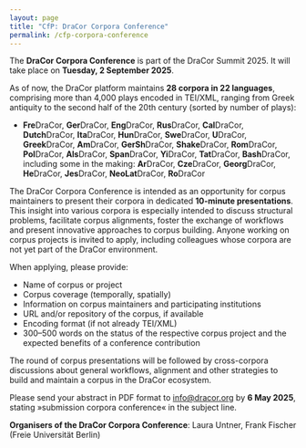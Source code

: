 ```yaml
---
layout: page
title: "CfP: DraCor Corpora Conference" 
permalink: /cfp-corpora-conference
---
```


The **DraCor Corpora Conference** is part of the DraCor Summit 2025. It will take place on **Tuesday, 2 September 2025**.

As of now, the DraCor platform maintains **28 corpora in 22 languages**, comprising more than 4,000 plays encoded in TEI/XML, ranging from Greek antiquity to the second half of the 20th century (sorted by number of plays):

* **Fre**DraCor, **Ger**DraCor, **Eng**DraCor, **Rus**DraCor, **Cal**DraCor, **Dutch**DraCor, **Ita**DraCor, **Hun**DraCor, **Swe**DraCor, **U**DraCor, **Greek**DraCor, **Am**DraCor, **GerSh**DraCor, **Shake**DraCor, **Rom**DraCor, **Pol**DraCor, **Als**DraCor, **Span**DraCor, **Yi**DraCor, **Tat**DraCor, **Bash**DraCor, including some in the making: **Ar**DraCor, **Cze**DraCor, **Georg**DraCor, **He**DraCor, **Jes**DraCor, **NeoLat**DraCor, **Ro**DraCor

The DraCor Corpora Conference is intended as an opportunity for corpus maintainers to present their corpora in dedicated **10-minute presentations**. This insight into various corpora is especially intended to discuss structural problems, facilitate corpus alignments, foster the exchange of workflows and present innovative approaches to corpus building. Anyone working on corpus projects is invited to apply, including colleagues whose corpora are not yet part of the DraCor environment.

When applying, please provide:

* Name of corpus or project
* Corpus coverage (temporally, spatially)
* Information on corpus maintainers and participating institutions
* URL and/or repository of the corpus, if available
* Encoding format (if not already TEI/XML)
* 300–500 words on the status of the respective corpus project and the expected benefits of a conference contribution

The round of corpus presentations will be followed by cross-corpora discussions about general workflows, alignment and other strategies to build and maintain a corpus in the DraCor ecosystem.

Please send your abstract in PDF format to [info@dracor.org](mailto:info@dracor.org) by **6 May 2025**, stating »submission corpora conference« in the subject line.

**Organisers of the DraCor Corpora Conference**: Laura Untner, Frank Fischer (Freie Universität Berlin)
